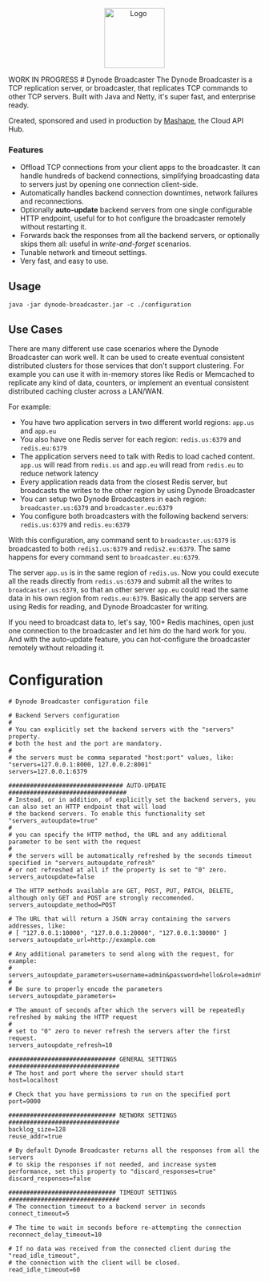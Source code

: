 <p align="center">
<img src="http://upload.wikimedia.org/wikipedia/commons/d/dc/Broadcast.svg" alt="Logo" height="120" />
</p>
WORK IN PROGRESS
# Dynode Broadcaster
The Dynode Broadcaster is a TCP replication server, or broadcaster, that replicates TCP commands to other TCP servers. Built with Java and Netty, it's super fast, and enterprise ready.

Created, sponsored and used in production by [Mashape](https://www.mashape.com), the Cloud API Hub.

### Features

* Offload TCP connections from your client apps to the broadcaster. It can handle hundreds of backend connections, simplifying broadcasting data to servers just by opening one connection client-side.
* Automatically handles backend connection downtimes, network failures and reconnections.
* Optionally **auto-update** backend servers from one single configurable HTTP endpoint, useful for to hot configure the broadcaster remotely without restarting it.
* Forwards back the responses from all the backend servers, or optionally skips them all: useful in *write-and-forget* scenarios.
* Tunable network and timeout settings.
* Very fast, and easy to use.

## Usage

```
java -jar dynode-broadcaster.jar -c ./configuration
```

## Use Cases

There are many different use case scenarios where the Dynode Broadcaster can work well. It can be used to create eventual consistent distributed clusters for those services that don't support clustering. For example you can use it with in-memory stores like Redis or Memcached to replicate any kind of data, counters, or implement an eventual consistent distributed caching cluster across a LAN/WAN. 

For example:

* You have two application servers in two different world regions: `app.us` and `app.eu`
* You also have one Redis server for each region: `redis.us:6379` and `redis.eu:6379`
* The application servers need to talk with Redis to load cached content. `app.us` will read from `redis.us` and `app.eu` will read from `redis.eu` to reduce network latency
* Every application reads data from the closest Redis server, but broadcasts the writes to the other region by using Dynode Broadcaster
* You can setup two Dynode Broadcasters in each region: `broadcaster.us:6379` and `broadcaster.eu:6379`
* You configure both broadcasters with the following backend servers: `redis.us:6379` and `redis.eu:6379`

With this configuration, any command sent to `broadcaster.us:6379` is broadcasted to both `redis1.us:6379` and `redis2.eu:6379`. The same happens for every command sent to `broadcaster.eu:6379`.

The server `app.us` is in the same region of `redis.us`. Now you could execute all the reads directly from `redis.us:6379` and submit all the writes to `broadcaster.us:6379`, so that an other server `app.eu` could read the same data in his own region from `redis.eu:6379`. Basically the app servers are using Redis for reading, and Dynode Broadcaster for writing.

If you need to broadcast data to, let's say, 100+ Redis machines, open just one connection to the broadcaster and let him do the hard work for you. And with the auto-update feature, you can hot-configure the broadcaster remotely without reloading it.

# Configuration

```
# Dynode Broadcaster configuration file

# Backend Servers configuration
#
# You can explicitly set the backend servers with the "servers" property. 
# both the host and the port are mandatory.
#
# the servers must be comma separated "host:port" values, like: "servers=127.0.0.1:8000, 127.0.0.2:8001"
servers=127.0.0.1:6379

################################ AUTO-UPDATE  #################################
# Instead, or in addition, of explicitly set the backend servers, you can also set an HTTP endpoint that will load
# the backend servers. To enable this functionality set "servers_autoupdate=true"
#
# you can specify the HTTP method, the URL and any additional parameter to be sent with the request
#
# the servers will be automatically refreshed by the seconds timeout specified in "servers_autoupdate_refresh"
# or not refreshed at all if the property is set to "0" zero.
servers_autoupdate=false

# The HTTP methods available are GET, POST, PUT, PATCH, DELETE, although only GET and POST are strongly reccomended.
servers_autoupdate_method=POST

# The URL that will return a JSON array containing the servers addresses, like:
# [ "127.0.0.1:10000", "127.0.0.1:20000", "127.0.0.1:30000" ]
servers_autoupdate_url=http://example.com

# Any additional parameters to send along with the request, for example:
# servers_autoupdate_parameters=username=admin&password=hello&role=admin%20user
#
# Be sure to properly encode the parameters
servers_autoupdate_parameters=

# The amount of seconds after which the servers will be repeatedly refreshed by making the HTTP request
#
# set to "0" zero to never refresh the servers after the first request.
servers_autoupdate_refresh=10

############################## GENERAL SETTINGS ###############################
# The host and port where the server should start
host=localhost

# Check that you have permissions to run on the specified port
port=9000

############################## NETWORK SETTINGS ###############################
backlog_size=128
reuse_addr=true

# By default Dynode Broadcaster returns all the responses from all the servers
# to skip the responses if not needed, and increase system performance, set this property to "discard_responses=true"
discard_responses=false

############################## TIMEOUT SETTINGS ###############################
# The connection timeout to a backend server in seconds
connect_timeout=5

# The time to wait in seconds before re-attempting the connection
reconnect_delay_timeout=10

# If no data was received from the connected client during the "read_idle_timeout", 
# the connection with the client will be closed.
read_idle_timeout=60
```
